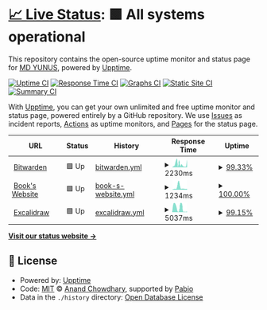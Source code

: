 # [📈 Live Status](https://uptime.yunus.eu.org): <!--live status--> **🟩 All systems operational**

This repository contains the open-source uptime monitor and status page for [MD YUNUS](https://yunuscloud.eu.org), powered by [Upptime](https://github.com/upptime/upptime).

[![Uptime CI](https://github.com/yunus25jmi1/uptime-yunusteam/workflows/Uptime%20CI/badge.svg)](https://github.com/yunus25jmi1/uptime-yunusteam/actions?query=workflow%3A%22Uptime+CI%22)
[![Response Time CI](https://github.com/yunus25jmi1/uptime-yunusteam/workflows/Response%20Time%20CI/badge.svg)](https://github.com/yunus25jmi1/uptime-yunusteam/actions?query=workflow%3A%22Response+Time+CI%22)
[![Graphs CI](https://github.com/yunus25jmi1/uptime-yunusteam/workflows/Graphs%20CI/badge.svg)](https://github.com/yunus25jmi1/uptime-yunusteam/actions?query=workflow%3A%22Graphs+CI%22)
[![Static Site CI](https://github.com/yunus25jmi1/uptime-yunusteam/workflows/Static%20Site%20CI/badge.svg)](https://github.com/yunus25jmi1/uptime-yunusteam/actions?query=workflow%3A%22Static+Site+CI%22)
[![Summary CI](https://github.com/yunus25jmi1/uptime-yunusteam/workflows/Summary%20CI/badge.svg)](https://github.com/yunus25jmi1/uptime-yunusteam/actions?query=workflow%3A%22Summary+CI%22)

With [Upptime](https://upptime.js.org), you can get your own unlimited and free uptime monitor and status page, powered entirely by a GitHub repository. We use [Issues](https://github.com/yunus25jmi1/uptime-yunusteam/issues) as incident reports, [Actions](https://github.com/yunus25jmi1/uptime-yunusteam/actions) as uptime monitors, and [Pages](https://uptime.yunus.eu.org) for the status page.

<!--start: status pages-->
<!-- This summary is generated by Upptime (https://github.com/upptime/upptime) -->
<!-- Do not edit this manually, your changes will be overwritten -->
<!-- prettier-ignore -->
| URL | Status | History | Response Time | Uptime |
| --- | ------ | ------- | ------------- | ------ |
| <img alt="" src="https://icons.duckduckgo.com/ip3/bitwarden.yunus.eu.org.ico" height="13"> [Bitwarden](https://bitwarden.yunus.eu.org) | 🟩 Up | [bitwarden.yml](https://github.com/yunus25jmi1/uptime-yunusteam/commits/HEAD/history/bitwarden.yml) | <details><summary><img alt="Response time graph" src="./graphs/bitwarden/response-time-week.png" height="20"> 2230ms</summary><br><a href="https://uptime.yunuscloud.eu.org/history/bitwarden"><img alt="Response time 2503" src="https://img.shields.io/endpoint?url=https%3A%2F%2Fraw.githubusercontent.com%2Fyunus25jmi1%2Fuptime-yunusteam%2FHEAD%2Fapi%2Fbitwarden%2Fresponse-time.json"></a><br><a href="https://uptime.yunuscloud.eu.org/history/bitwarden"><img alt="24-hour response time 5166" src="https://img.shields.io/endpoint?url=https%3A%2F%2Fraw.githubusercontent.com%2Fyunus25jmi1%2Fuptime-yunusteam%2FHEAD%2Fapi%2Fbitwarden%2Fresponse-time-day.json"></a><br><a href="https://uptime.yunuscloud.eu.org/history/bitwarden"><img alt="7-day response time 2230" src="https://img.shields.io/endpoint?url=https%3A%2F%2Fraw.githubusercontent.com%2Fyunus25jmi1%2Fuptime-yunusteam%2FHEAD%2Fapi%2Fbitwarden%2Fresponse-time-week.json"></a><br><a href="https://uptime.yunuscloud.eu.org/history/bitwarden"><img alt="30-day response time 2227" src="https://img.shields.io/endpoint?url=https%3A%2F%2Fraw.githubusercontent.com%2Fyunus25jmi1%2Fuptime-yunusteam%2FHEAD%2Fapi%2Fbitwarden%2Fresponse-time-month.json"></a><br><a href="https://uptime.yunuscloud.eu.org/history/bitwarden"><img alt="1-year response time 2503" src="https://img.shields.io/endpoint?url=https%3A%2F%2Fraw.githubusercontent.com%2Fyunus25jmi1%2Fuptime-yunusteam%2FHEAD%2Fapi%2Fbitwarden%2Fresponse-time-year.json"></a></details> | <details><summary><a href="https://uptime.yunuscloud.eu.org/history/bitwarden">99.33%</a></summary><a href="https://uptime.yunuscloud.eu.org/history/bitwarden"><img alt="All-time uptime 97.28%" src="https://img.shields.io/endpoint?url=https%3A%2F%2Fraw.githubusercontent.com%2Fyunus25jmi1%2Fuptime-yunusteam%2FHEAD%2Fapi%2Fbitwarden%2Fuptime.json"></a><br><a href="https://uptime.yunuscloud.eu.org/history/bitwarden"><img alt="24-hour uptime 100.00%" src="https://img.shields.io/endpoint?url=https%3A%2F%2Fraw.githubusercontent.com%2Fyunus25jmi1%2Fuptime-yunusteam%2FHEAD%2Fapi%2Fbitwarden%2Fuptime-day.json"></a><br><a href="https://uptime.yunuscloud.eu.org/history/bitwarden"><img alt="7-day uptime 99.33%" src="https://img.shields.io/endpoint?url=https%3A%2F%2Fraw.githubusercontent.com%2Fyunus25jmi1%2Fuptime-yunusteam%2FHEAD%2Fapi%2Fbitwarden%2Fuptime-week.json"></a><br><a href="https://uptime.yunuscloud.eu.org/history/bitwarden"><img alt="30-day uptime 99.12%" src="https://img.shields.io/endpoint?url=https%3A%2F%2Fraw.githubusercontent.com%2Fyunus25jmi1%2Fuptime-yunusteam%2FHEAD%2Fapi%2Fbitwarden%2Fuptime-month.json"></a><br><a href="https://uptime.yunuscloud.eu.org/history/bitwarden"><img alt="1-year uptime 97.28%" src="https://img.shields.io/endpoint?url=https%3A%2F%2Fraw.githubusercontent.com%2Fyunus25jmi1%2Fuptime-yunusteam%2FHEAD%2Fapi%2Fbitwarden%2Fuptime-year.json"></a></details>
| <img alt="" src="https://icons.duckduckgo.com/ip3/book.yunusplays.eu.org.ico" height="13"> [Book's Website](https://book.yunusplays.eu.org) | 🟩 Up | [book-s-website.yml](https://github.com/yunus25jmi1/uptime-yunusteam/commits/HEAD/history/book-s-website.yml) | <details><summary><img alt="Response time graph" src="./graphs/book-s-website/response-time-week.png" height="20"> 1234ms</summary><br><a href="https://uptime.yunuscloud.eu.org/history/book-s-website"><img alt="Response time 805" src="https://img.shields.io/endpoint?url=https%3A%2F%2Fraw.githubusercontent.com%2Fyunus25jmi1%2Fuptime-yunusteam%2FHEAD%2Fapi%2Fbook-s-website%2Fresponse-time.json"></a><br><a href="https://uptime.yunuscloud.eu.org/history/book-s-website"><img alt="24-hour response time 471" src="https://img.shields.io/endpoint?url=https%3A%2F%2Fraw.githubusercontent.com%2Fyunus25jmi1%2Fuptime-yunusteam%2FHEAD%2Fapi%2Fbook-s-website%2Fresponse-time-day.json"></a><br><a href="https://uptime.yunuscloud.eu.org/history/book-s-website"><img alt="7-day response time 1234" src="https://img.shields.io/endpoint?url=https%3A%2F%2Fraw.githubusercontent.com%2Fyunus25jmi1%2Fuptime-yunusteam%2FHEAD%2Fapi%2Fbook-s-website%2Fresponse-time-week.json"></a><br><a href="https://uptime.yunuscloud.eu.org/history/book-s-website"><img alt="30-day response time 1039" src="https://img.shields.io/endpoint?url=https%3A%2F%2Fraw.githubusercontent.com%2Fyunus25jmi1%2Fuptime-yunusteam%2FHEAD%2Fapi%2Fbook-s-website%2Fresponse-time-month.json"></a><br><a href="https://uptime.yunuscloud.eu.org/history/book-s-website"><img alt="1-year response time 805" src="https://img.shields.io/endpoint?url=https%3A%2F%2Fraw.githubusercontent.com%2Fyunus25jmi1%2Fuptime-yunusteam%2FHEAD%2Fapi%2Fbook-s-website%2Fresponse-time-year.json"></a></details> | <details><summary><a href="https://uptime.yunuscloud.eu.org/history/book-s-website">100.00%</a></summary><a href="https://uptime.yunuscloud.eu.org/history/book-s-website"><img alt="All-time uptime 100.00%" src="https://img.shields.io/endpoint?url=https%3A%2F%2Fraw.githubusercontent.com%2Fyunus25jmi1%2Fuptime-yunusteam%2FHEAD%2Fapi%2Fbook-s-website%2Fuptime.json"></a><br><a href="https://uptime.yunuscloud.eu.org/history/book-s-website"><img alt="24-hour uptime 100.00%" src="https://img.shields.io/endpoint?url=https%3A%2F%2Fraw.githubusercontent.com%2Fyunus25jmi1%2Fuptime-yunusteam%2FHEAD%2Fapi%2Fbook-s-website%2Fuptime-day.json"></a><br><a href="https://uptime.yunuscloud.eu.org/history/book-s-website"><img alt="7-day uptime 100.00%" src="https://img.shields.io/endpoint?url=https%3A%2F%2Fraw.githubusercontent.com%2Fyunus25jmi1%2Fuptime-yunusteam%2FHEAD%2Fapi%2Fbook-s-website%2Fuptime-week.json"></a><br><a href="https://uptime.yunuscloud.eu.org/history/book-s-website"><img alt="30-day uptime 100.00%" src="https://img.shields.io/endpoint?url=https%3A%2F%2Fraw.githubusercontent.com%2Fyunus25jmi1%2Fuptime-yunusteam%2FHEAD%2Fapi%2Fbook-s-website%2Fuptime-month.json"></a><br><a href="https://uptime.yunuscloud.eu.org/history/book-s-website"><img alt="1-year uptime 100.00%" src="https://img.shields.io/endpoint?url=https%3A%2F%2Fraw.githubusercontent.com%2Fyunus25jmi1%2Fuptime-yunusteam%2FHEAD%2Fapi%2Fbook-s-website%2Fuptime-year.json"></a></details>
| <img alt="" src="https://icons.duckduckgo.com/ip3/excalidraw.yunuscloud.eu.org.ico" height="13"> [Excalidraw](https://excalidraw.yunuscloud.eu.org) | 🟩 Up | [excalidraw.yml](https://github.com/yunus25jmi1/uptime-yunusteam/commits/HEAD/history/excalidraw.yml) | <details><summary><img alt="Response time graph" src="./graphs/excalidraw/response-time-week.png" height="20"> 5037ms</summary><br><a href="https://uptime.yunuscloud.eu.org/history/excalidraw"><img alt="Response time 3825" src="https://img.shields.io/endpoint?url=https%3A%2F%2Fraw.githubusercontent.com%2Fyunus25jmi1%2Fuptime-yunusteam%2FHEAD%2Fapi%2Fexcalidraw%2Fresponse-time.json"></a><br><a href="https://uptime.yunuscloud.eu.org/history/excalidraw"><img alt="24-hour response time 554" src="https://img.shields.io/endpoint?url=https%3A%2F%2Fraw.githubusercontent.com%2Fyunus25jmi1%2Fuptime-yunusteam%2FHEAD%2Fapi%2Fexcalidraw%2Fresponse-time-day.json"></a><br><a href="https://uptime.yunuscloud.eu.org/history/excalidraw"><img alt="7-day response time 5037" src="https://img.shields.io/endpoint?url=https%3A%2F%2Fraw.githubusercontent.com%2Fyunus25jmi1%2Fuptime-yunusteam%2FHEAD%2Fapi%2Fexcalidraw%2Fresponse-time-week.json"></a><br><a href="https://uptime.yunuscloud.eu.org/history/excalidraw"><img alt="30-day response time 4650" src="https://img.shields.io/endpoint?url=https%3A%2F%2Fraw.githubusercontent.com%2Fyunus25jmi1%2Fuptime-yunusteam%2FHEAD%2Fapi%2Fexcalidraw%2Fresponse-time-month.json"></a><br><a href="https://uptime.yunuscloud.eu.org/history/excalidraw"><img alt="1-year response time 3825" src="https://img.shields.io/endpoint?url=https%3A%2F%2Fraw.githubusercontent.com%2Fyunus25jmi1%2Fuptime-yunusteam%2FHEAD%2Fapi%2Fexcalidraw%2Fresponse-time-year.json"></a></details> | <details><summary><a href="https://uptime.yunuscloud.eu.org/history/excalidraw">99.15%</a></summary><a href="https://uptime.yunuscloud.eu.org/history/excalidraw"><img alt="All-time uptime 98.46%" src="https://img.shields.io/endpoint?url=https%3A%2F%2Fraw.githubusercontent.com%2Fyunus25jmi1%2Fuptime-yunusteam%2FHEAD%2Fapi%2Fexcalidraw%2Fuptime.json"></a><br><a href="https://uptime.yunuscloud.eu.org/history/excalidraw"><img alt="24-hour uptime 99.33%" src="https://img.shields.io/endpoint?url=https%3A%2F%2Fraw.githubusercontent.com%2Fyunus25jmi1%2Fuptime-yunusteam%2FHEAD%2Fapi%2Fexcalidraw%2Fuptime-day.json"></a><br><a href="https://uptime.yunuscloud.eu.org/history/excalidraw"><img alt="7-day uptime 99.15%" src="https://img.shields.io/endpoint?url=https%3A%2F%2Fraw.githubusercontent.com%2Fyunus25jmi1%2Fuptime-yunusteam%2FHEAD%2Fapi%2Fexcalidraw%2Fuptime-week.json"></a><br><a href="https://uptime.yunuscloud.eu.org/history/excalidraw"><img alt="30-day uptime 99.65%" src="https://img.shields.io/endpoint?url=https%3A%2F%2Fraw.githubusercontent.com%2Fyunus25jmi1%2Fuptime-yunusteam%2FHEAD%2Fapi%2Fexcalidraw%2Fuptime-month.json"></a><br><a href="https://uptime.yunuscloud.eu.org/history/excalidraw"><img alt="1-year uptime 98.46%" src="https://img.shields.io/endpoint?url=https%3A%2F%2Fraw.githubusercontent.com%2Fyunus25jmi1%2Fuptime-yunusteam%2FHEAD%2Fapi%2Fexcalidraw%2Fuptime-year.json"></a></details>

<!--end: status pages-->

[**Visit our status website →**](https://uptime.yunuscloud.eu.org)

## 📄 License

- Powered by: [Upptime](https://github.com/upptime/upptime)
- Code: [MIT](./LICENSE) © [Anand Chowdhary](https://anandchowdhary.com), supported by [Pabio](https://pabio.com)
- Data in the `./history` directory: [Open Database License](https://opendatacommons.org/licenses/odbl/1-0/)
